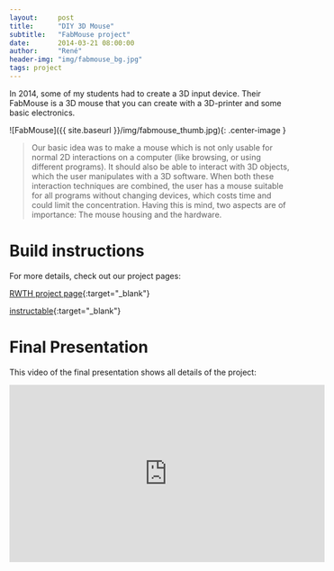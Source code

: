 ```yaml
---
layout:     post
title:      "DIY 3D Mouse"
subtitle:   "FabMouse project"
date:       2014-03-21 08:00:00
author:     "René"
header-img: "img/fabmouse_bg.jpg"
tags: project
---
```


In 2014, some of my students had to create a 3D input device. Their FabMouse is a 3D mouse that you can create with a 3D-printer and some basic electronics.

![FabMouse]({{ site.baseurl }}/img/fabmouse_thumb.jpg){: .center-image }

> Our basic idea was to make a mouse which is not only usable for normal 2D interactions on a computer (like browsing, or using different programs). It should also be able to interact with 3D objects, which the user manipulates with a 3D software. When both these interaction techniques are combined, the user has a mouse suitable for all programs without changing devices, which costs time and could limit the concentration.
Having this is mind, two aspects are of importance: The mouse housing and the hardware.

# Build instructions
For more details, check out our project pages:

[RWTH project page](http://hci.rwth-aachen.de/fabmouse){:target="_blank"}

[instructable](http://www.instructables.com/id/3D-Mouse/){:target="_blank"}

# Final Presentation
This video of the final presentation shows all details of the project:

<div class="videoWrapper">
<iframe width="560" height="315" src="https://www.youtube.com/embed/b-2cQ2s6rko" frameborder="0" allowfullscreen></iframe>
</div>


